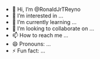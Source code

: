 - 👋 Hi, I’m @RonaldJrTReyno
- 👀 I’m interested in ...
- 🌱 I’m currently learning ...
- 💞️ I’m looking to collaborate on ...
- 📫 How to reach me ...
- 😄 Pronouns: ...
- ⚡ Fun fact: ...

<!---
RonaldJrTReyno/RonaldJrTReyno is a ✨ special ✨ repository because its `README.md` (this file) appears on your GitHub profile.
You can click the Preview link to take a look at your changes.
--->
